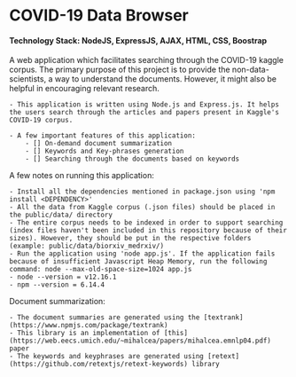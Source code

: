 # COVID-19 Data Browser
#### Technology Stack: NodeJS, ExpressJS, AJAX, HTML, CSS, Boostrap

A web application which facilitates searching through the COVID-19 kaggle corpus. The primary purpose of this project is to provide the non-data-scientists, a way to understand the documents. However, it might also be helpful in encouraging relevant research.

    - This application is written using Node.js and Express.js. It helps the users search through the articles and papers present in Kaggle's COVID-19 corpus.    
    
    - A few important features of this application:
        - [] On-demand document summarization
        - [] Keywords and Key-phrases generation
        - [] Searching through the documents based on keywords

A few notes on running this application:
    
    - Install all the dependencies mentioned in package.json using 'npm install <DEPENDENCY>'
    - All the data from Kaggle corpus (.json files) should be placed in the public/data/ directory
    - The entire corpus needs to be indexed in order to support searching (index files haven't been included in this repository because of their sizes). However, they should be put in the respective folders (example: public/data/biorxiv_medrxiv/)
    - Run the application using 'node app.js'. If the application fails because of insufficient Javascript Heap Memory, run the following command: node --max-old-space-size=1024 app.js
    - node --version = v12.16.1
    - npm --version = 6.14.4
    
Document summarization:
    
    - The document summaries are generated using the [textrank](https://www.npmjs.com/package/textrank) 
    - This library is an implementation of [this](https://web.eecs.umich.edu/~mihalcea/papers/mihalcea.emnlp04.pdf) paper
    - The keywords and keyphrases are generated using [retext](https://github.com/retextjs/retext-keywords) library
